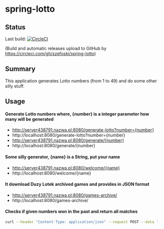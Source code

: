 # spring-lotto
## Status
Last build: [![CircleCI](https://circleci.com/gh/szefoski/spring-lotto.svg?style=svg)](https://circleci.com/gh/szefoski/spring-lotto)

(Build and automatic releases upload to GitHub by https://circleci.com/gh/szefoski/spring-lotto)

## Summary
This application generates Lotto numbers (from 1 to 49) and do some other silly stuff.

## Usage
#### Generate Lotto numbers where, {number} is a integer parameter how many will be generated
* http://server438791.nazwa.pl:8080/generate-lotto?number={number}
* http://localhost:8080/generate-lotto?number={number}
* http://server438791.nazwa.pl:8080/generate/{number}
* http://localhost:8080/generate/{number}

#### Some silly generator, {name} is a String, put your name
* http://server438791.nazwa.pl:8080/welcome/{name}
* http://localhost:8080/welcome/{name}

#### It download Duzy Lotek archived games and provides in JSON format
* http://server438791.nazwa.pl:8080/games-archive/
* http://localhost:8080/games-archive/

#### Checks if given numbers won in the past and return all matches
```bash
curl --header "Content-Type: application/json" --request POST --data '[2,3,4,11,17,18]' http://localhost:8080/check-wins/
```
